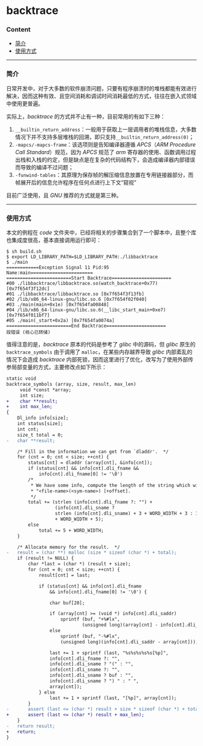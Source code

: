 # backtrace

### Content

- [简介](#简介)
- [使用方式](#使用方式)

---

### 简介

日常开发中，对于大多数的软件崩溃问题，只要有程序崩溃时的堆栈都能有效进行解决，因而这种有效、且空间消耗和调试时间消耗最低的方式，往往在嵌入式领域中使用更普遍。

实际上，*backtrace* 的方式并不止有一种，目前常用的有如下三种：

1. `__builtin_return_address`：一般用于获取上一层调用者的堆栈信息，大多数情况下并不支持多层堆栈的回溯，即只支持`__builtin_return_address(0)`；
2. `-mapcs/-mapcs-frame`：该选项则是告知编译器遵循 *APCS*（*ARM Procedure Call Standard*）规范，因为 *APCS* 规范了 *arm* 寄存器的使用、函数调用过程出栈和入栈的约定，但是缺点是在复杂的代码结构下，会造成编译器内部错误而导致的编译不过问题；
3. `-funwind-tables`：其原理为保存帧的解压缩信息放置在专用链接器部分，而帧展开后的信息允许程序在任何点进行上下文“窥视”

目前广泛使用，且 *GNU* 推荐的方式就是第三种。

---

### 使用方式

本文的例程在 *code* 文件夹中，已经将相关的步骤集合到了一个脚本中，且整个库也集成度很高，基本直接调用运行即可：

```shell
$ sh build.sh
$ export LD_LIBRARY_PATH=$LD_LIBRARY_PATH:./libbacktrace
$ ./main
============Exception Signal 11 Pid:95  Name:main=======================
========================Start Backtrace======================
#00 ./libbacktrace/libbacktrace.so(watch_backtrace+0x77) [0x7f654f3f12dc]
#01 ./libbacktrace/libbacktrace.so [0x7f654f3f13fb]
#02 /lib/x86_64-linux-gnu/libc.so.6 [0x7f654f02f040]
#03 ./main(main+0x1e) [0x7f654fa00848]
#04 /lib/x86_64-linux-gnu/libc.so.6(__libc_start_main+0xe7) [0x7f654f011bf7]
#05 ./main(_start+0x2a) [0x7f654fa0074a]
========================End Backtrace======================
段错误 (核心已转储)
```

值得注意的是，*backtrace* 原本的代码是参考了 *glibc* 中的源码，但 *glibc* 原生的 `backtrace_symbols` 由于调用了 `malloc`，在某些内存越界导致 *glibc* 内部紊乱的情况下会造成 *backtrace* 内部死锁，因而这里进行了优化，改写为了使用外部传参局部变量的方式，主要修改点如下所示：

```diff
static void 
backtrace_symbols (array, size, result, max_len)
     void *const *array;
     int size;
+    char **result;
+    int max_len;
{
	Dl_info info[size];
	int status[size];
	int cnt;
	size_t total = 0;
-   char **result;

	/* Fill in the information we can get from `dladdr'.  */
	for (cnt = 0; cnt < size; ++cnt) {
		status[cnt] = dladdr (array[cnt], &info[cnt]);
		if (status[cnt] && info[cnt].dli_fname &&
			info[cnt].dli_fname[0] != '\0')
		/*
		 * We have some info, compute the length of the string which will be
		 * "<file-name>(<sym-name>) [+offset].
		 */
		total += (strlen (info[cnt].dli_fname ?: "") +
				  (info[cnt].dli_sname ?
				  strlen (info[cnt].dli_sname) + 3 + WORD_WIDTH + 3 : 1)
				  + WORD_WIDTH + 5);
		else
			total += 5 + WORD_WIDTH;
	}

	/* Allocate memory for the result.  */
-	result = (char **) malloc (size * sizeof (char *) + total);
	if (result != NULL) {
		char *last = (char *) (result + size);
		for (cnt = 0; cnt < size; ++cnt) {
			result[cnt] = last;

			if (status[cnt] && info[cnt].dli_fname
				&& info[cnt].dli_fname[0] != '\0') {

				char buf[20];

				if (array[cnt] >= (void *) info[cnt].dli_saddr)
					sprintf (buf, "+%#lx",
							(unsigned long)(array[cnt] - info[cnt].dli_saddr));
				else
					sprintf (buf, "-%#lx",
					(unsigned long)(info[cnt].dli_saddr - array[cnt]));

				last += 1 + sprintf (last, "%s%s%s%s%s[%p]",
				info[cnt].dli_fname ?: "",
				info[cnt].dli_sname ? "(" : "",
				info[cnt].dli_sname ?: "",
				info[cnt].dli_sname ? buf : "",
				info[cnt].dli_sname ? ") " : " ",
				array[cnt]);
			} else
				last += 1 + sprintf (last, "[%p]", array[cnt]);
		}
-		assert (last <= (char *) result + size * sizeof (char *) + total);
+		assert (last <= (char *) result + max_len);
	}
-   return result;
+	return;
}
```



